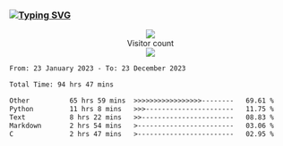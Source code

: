 ### <a href="https://git.io/typing-svg"><img src="https://readme-typing-svg.herokuapp.com?font=Fira+Code&pause=1000&width=435&lines=+Hi+%F0%9F%91%8B+There+is+Chenghow" alt="Typing SVG" /></a>
<p align="center"> 
  <img src="https://github-readme-stats.vercel.app/api?username=chenghow&show_icons=true"><br>
  Visitor count<br>
  <img src="https://profile-counter.glitch.me/chenghow/count.svg">
</p>

<!--START_SECTION:waka-->

```txt
From: 23 January 2023 - To: 23 December 2023

Total Time: 94 hrs 47 mins

Other          65 hrs 59 mins  >>>>>>>>>>>>>>>>>--------   69.61 %
Python         11 hrs 8 mins   >>>----------------------   11.75 %
Text           8 hrs 22 mins   >>-----------------------   08.83 %
Markdown       2 hrs 54 mins   >------------------------   03.06 %
C              2 hrs 47 mins   >------------------------   02.95 %
```

<!--END_SECTION:waka-->
